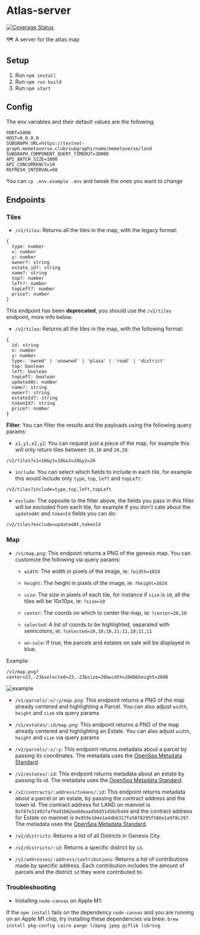 # Atlas-server

[![Coverage Status](https://coveralls.io/repos/github/memetaverseproject/atlas-server/badge.svg?branch=master)](https://coveralls.io/github/memetaverseproject/atlas-server?branch=master)

🗺 A server for the atlas map

## Setup

1. Run `npm install`
2. Run `npm run build`
3. Run `npm start`

## Config

The env variables and their default values are the following:

```
PORT=5000
HOST=0.0.0.0
SUBGRAPH_URL=https://testnet-graph.memetaverse.club/subgraphs/name/memetaverse/land
SUBGRAPH_COMPONENT_QUERY_TIMEOUT=30000
API_BATCH_SIZE=1000
API_CONCURRENCY=10
REFRESH_INTERVAL=60
```

You can `cp .env.example .env` and tweak the ones you want to change

## Endpoints

### Tiles

- `/v1/tiles`: Returns all the tiles in the map, with the legacy format:

```
{
  type: number
  x: number
  y: number
  owner?: string
  estate_id?: string
  name?: string
  top?: number
  left?: number
  topLeft?: number
  price?: number
}
```

This endpoint has been **deprecated**, you should use the `/v2/tiles` endpoint, more info below.

- `/v2/tiles`: Returns all the tiles in the map, with the following format:

```
{
  id: string
  x: number
  y: number
  type: 'owned' | 'unowned' | 'plaza' | 'road' | 'district'
  top: boolean
  left: boolean
  topLeft: boolean
  updatedAt: number
  name?: string
  owner?: string
  estateId?: string
  tokenId?: string
  price?: number
}
```

**Filter**: You can filter the results and the payloads using the following query params:

- `x1,y1,x2,y2`: You can request just a piece of the map, for example this will only return tiles between `10,10` and `20,20`:

```
/v2/tiles?x1=10&y1=10&x2=20&y2=20
```

- `include`: You can select which fields to include in each tile, for example this would include only `type`, `top`, `left` and `topLeft`:

```
/v2/tiles?include=type,top,left,topLeft
```

- `exclude`: The opposite to the filter above, the fields you pass in this filter will be excluded from each tile, for example if you don't cate about the `updatedAt` and `tokenId` fields you can do:

```
/v2/tiles?exclude=updatedAt,tokenId
```

### Map

- `/v1/map.png`: This endpoint returns a PNG of the genesis map. You can customize the following via query params:

  - `width`: The width in pixels of the image, ie: `?width=1024`

  - `height`: The height in pixels of the image, ie: `?height=1024`

  - `size`: The size in pixels of each tile, for instance if `size` is `10`, all the tiles will be 10x10px, ie: `?size=10`

  - `center`: The coords on which to center the map, ie: `?center=20,20`

  - `selected`: A list of coords to be highlighted, separated with semicolons, ie: `?selected=10,10;10,11;11,10;11,11`

  - `on-sale`: If true, the parcels and estates on sale will be displayed in blue.

Example:

```
/v1/map.png?center=23,-23&selected=23,-23&size=20&width=2048&height=2048
```

![example](https://user-images.githubusercontent.com/2781777/100786738-5324fd00-33f1-11eb-93c0-41bfe0bc799c.png)

- `/v1/parcels/:x/:y/map.png`: This endpoint returns a PNG of the map already centered and highlighting a Parcel. You can also adjust `width`, `height` and `size` via query params

- `/v1/estates/:id/map.png`: This endpoint returns a PNG of the map already centered and highlighting an Estate. You can also adjust `width`, `height` and `size` via query params

- `/v2/parcels/:x/:y`: This endpoint returns metadata about a parcel by passing its coordinates. The metadata uses the [OpenSea Metadata Standard](https://docs.opensea.io/docs/metadata-standards).

- `/v2/estates/:id`: This endpoint returns metadata about an estate by passing its id. The metadata uses the [OpenSea Metadata Standard](https://docs.opensea.io/docs/metadata-standards).

- `/v2/contracts/:address/tokens/:id`: This endpoint returns metadata about a parcel or an estate, by passing the contract address and the token id. The contract address for LAND on mainnet is `0xf87e31492faf9a91b02ee0deaad50d51d56d5d4d` and the contract address for Estate on mainnet is `0x959e104e1a4db6317fa58f8295f586e1a978c297`. The metadata uses the [OpenSea Metadata Standard](https://docs.opensea.io/docs/metadata-standards).

- `/v2/districts`: Returns a list of all Districts in Genesis City.

- `/v2/districts/:id`: Returns a specific district by `id`.

- `/v2/addresses/:address/contributions`: Returns a list of contributions made by specific address. Each contribution includes the amount of parcels and the district `id` they were contributed to.

### Troubleshooting

- Installing `node-canvas` on Apple M1:

If the `npm install` fails on the dependency `node-canvas` and you are running on an Apple M1 chip, try installing these dependencies via brew: `brew install pkg-config cairo pango libpng jpeg giflib librsvg`.
